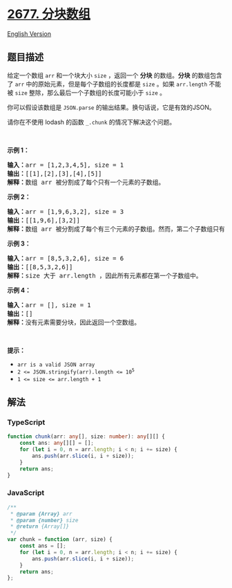 # [2677. 分块数组](https://leetcode.cn/problems/chunk-array)

[English Version](/solution/2600-2699/2677.Chunk%20Array/README_EN.md)

## 题目描述

<!-- 这里写题目描述 -->

<p>给定一个数组&nbsp;<code>arr</code>&nbsp;和一个块大小&nbsp;<code>size</code>&nbsp;，返回一个 <strong>分块</strong>&nbsp;的数组。<strong>分块</strong>&nbsp;的数组包含了&nbsp;<code>arr</code>&nbsp;中的原始元素，但是每个子数组的长度都是&nbsp;<code>size</code>&nbsp;。如果&nbsp;<code>arr.length</code>&nbsp;不能被&nbsp;<code>size</code>&nbsp;整除，那么最后一个子数组的长度可能小于&nbsp;<code>size</code>&nbsp;。</p>

<p>你可以假设该数组是&nbsp;<code>JSON.parse</code>&nbsp;的输出结果。换句话说，它是有效的JSON。</p>

<p>请你在不使用 lodash 的函数&nbsp;<code>_.chunk</code>&nbsp;的情况下解决这个问题。</p>

<p>&nbsp;</p>

<p><strong class="example">示例 1：</strong></p>

<pre>
<b>输入：</b>arr = [1,2,3,4,5], size = 1
<b>输出：</b>[[1],[2],[3],[4],[5]]
<b>解释：</b>数组 arr 被分割成了每个只有一个元素的子数组。
</pre>

<p><strong class="example">示例 2：</strong></p>

<pre>
<b>输入：</b>arr = [1,9,6,3,2], size = 3
<b>输出：</b>[[1,9,6],[3,2]]
<b>解释：</b>数组 arr 被分割成了每个有三个元素的子数组。然而，第二个子数组只有两个元素。
</pre>

<p><strong class="example">示例 3：</strong></p>

<pre>
<b>输入：</b>arr = [8,5,3,2,6], size = 6
<b>输出：</b>[[8,5,3,2,6]]
<b>解释：</b>size 大于 arr.length ，因此所有元素都在第一个子数组中。
</pre>

<p><strong class="example">示例 4：</strong></p>

<pre>
<b>输入：</b>arr = [], size = 1
<b>输出：</b>[]
<b>解释：</b>没有元素需要分块，因此返回一个空数组。</pre>

<p>&nbsp;</p>

<p><b>提示：</b></p>

<ul>
	<li><code>arr is a valid JSON array</code></li>
	<li><code>2 &lt;= JSON.stringify(arr).length &lt;= 10<sup>5</sup></code></li>
	<li><code>1 &lt;= size &lt;= arr.length + 1</code></li>
</ul>

## 解法

<!-- 这里可写通用的实现逻辑 -->

<!-- tabs:start -->

### **TypeScript**

<!-- 这里可写当前语言的特殊实现逻辑 -->

```ts
function chunk(arr: any[], size: number): any[][] {
    const ans: any[][] = [];
    for (let i = 0, n = arr.length; i < n; i += size) {
        ans.push(arr.slice(i, i + size));
    }
    return ans;
}
```

### **JavaScript**

```js
/**
 * @param {Array} arr
 * @param {number} size
 * @return {Array[]}
 */
var chunk = function (arr, size) {
    const ans = [];
    for (let i = 0, n = arr.length; i < n; i += size) {
        ans.push(arr.slice(i, i + size));
    }
    return ans;
};
```

<!-- tabs:end -->
